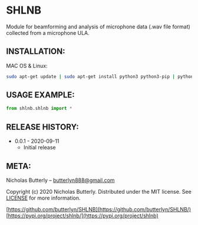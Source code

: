 # SHLNB
Module for beamforming and analysis of microphone data (.wav file format) collected from a microphone ULA.

## INSTALLATION:

MAC OS & Linux:

```sh
sudo apt-get update | sudo apt-get install python3 python3-pip | python3 -m pip install shlnb
```

## USAGE EXAMPLE:

```python
from shlnb.shlnb import *
```

## RELEASE HISTORY:

* 0.0.1 - 2020-09-11
    * Initial release

## META:

Nicholas Butterly – butterlyn888@gmail.com

Copyright (c) 2020 Nicholas Butterly. Distributed under the MIT license. See [LICENSE](LICENSE) for more information.

[https://github.com/butterlyn/SHLNB](https://github.com/butterlyn/SHLNB/)
[https://pypi.org/project/shlnb/](https://pypi.org/project/shlnb)
